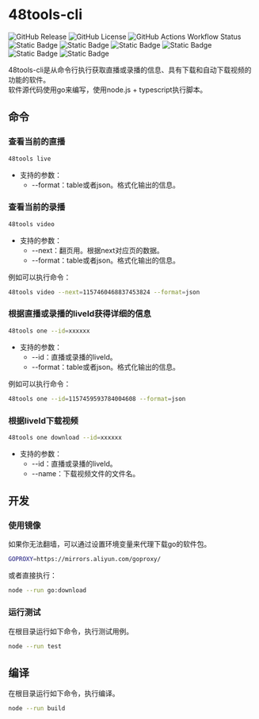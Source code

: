 # 48tools-cli

![GitHub Release](https://img.shields.io/github/v/release/duan602728596/48tools-cli)
![GitHub License](https://img.shields.io/github/license/duan602728596/48tools-cli)
![GitHub Actions Workflow Status](https://img.shields.io/github/actions/workflow/status/duan602728596/48tools-cli/.github%2Fworkflows%2Fbuild.yml?style=flat&label=Build%20apps%20CI%20)   
![Static Badge](https://img.shields.io/badge/Win10-fa541c?style=for-the-badge)
![Static Badge](https://img.shields.io/badge/Win11-fa8c16?style=for-the-badge)
![Static Badge](https://img.shields.io/badge/Linux-722ed1?style=for-the-badge)
![Static Badge](https://img.shields.io/badge/MacOS-eb2f96?style=for-the-badge)
&nbsp;&nbsp;&nbsp;&nbsp;&nbsp;&nbsp;&nbsp;&nbsp;&nbsp;&nbsp;&nbsp;
![Static Badge](https://img.shields.io/badge/AMD64-13c2c2?style=for-the-badge)
![Static Badge](https://img.shields.io/badge/ARM64-fadb14?style=for-the-badge)

48tools-cli是从命令行执行获取直播或录播的信息、具有下载和自动下载视频的功能的软件。   
软件源代码使用go来编写，使用node.js + typescript执行脚本。   

## 命令

### 查看当前的直播

```bash
48tools live
```

* 支持的参数：
  * --format：table或者json。格式化输出的信息。

### 查看当前的录播

```bash
48tools video
```

* 支持的参数：
  * --next：翻页用。根据next对应页的数据。
  * --format：table或者json。格式化输出的信息。

例如可以执行命令：

```bash
48tools video --next=1157460468837453824 --format=json
```

### 根据直播或录播的liveId获得详细的信息

```bash
48tools one --id=xxxxxx
```

* 支持的参数：
  * --id：直播或录播的liveId。
  * --format：table或者json。格式化输出的信息。

例如可以执行命令：

```bash
48tools one --id=1157459593784004608 --format=json
```

### 根据liveId下载视频

```bash
48tools one download --id=xxxxxx
```

* 支持的参数：
  * --id：直播或录播的liveId。
  * --name：下载视频文件的文件名。

## 开发

### 使用镜像

如果你无法翻墙，可以通过设置环境变量来代理下载go的软件包。

```bash
GOPROXY=https://mirrors.aliyun.com/goproxy/
```

或者直接执行：

```bash
node --run go:download
```

### 运行测试

在根目录运行如下命令，执行测试用例。

```bash
node --run test
```

## 编译

在根目录运行如下命令，执行编译。

```bash
node --run build
```